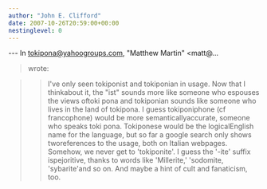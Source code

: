 ```yaml
---
author: "John E. Clifford"
date: 2007-10-26T20:59:00+00:00
nestinglevel: 0
---
```

\---
 In [tokipona@yahoogroups.com](mailto://tokipona@yahoogroups.com), "Matthew Martin" <matt@...
> wrote:

>> I've only seen tokiponist and tokiponian in usage. Now that I thinkabout
> it, the "ist" sounds more like someone who espouses the views oftoki pona
> and tokiponian sounds like someone who lives in the land of tokipona. I
> guess tokiponiphone (cf francophone) would be more semanticallyaccurate,
> someone who speaks toki pona. Tokiponese would be the logicalEnglish name
> for the language, but so far a google search only shows tworeferences to
> the usage, both on Italian webpages.
>Somehow, we never get to 'tokiponite'. I guess the '-ite' suffix ispejoritive, thanks to words like 'Millerite,' 'sodomite, 'sybarite'and so on. And maybe a hint of cult and fanaticism, too.